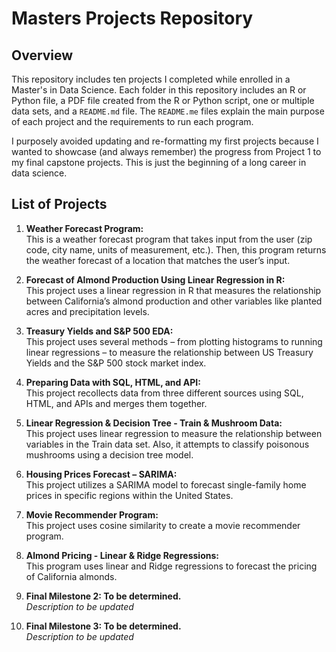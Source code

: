 # Masters Projects Repository  

## Overview  
This repository includes ten projects I completed while enrolled in a Master's in Data Science. Each folder in this repository includes an R or Python file, a PDF file created from the R or Python script, one or multiple data sets, and a `README.md` file. The `README.me` files explain the main purpose of each project and the requirements to run each program.  

I purposely avoided updating and re-formatting my first projects because I wanted to showcase (and always remember) the progress from Project 1 to my final capstone projects. This is just the beginning of a long career in data science. 

## List of Projects  

1.	**Weather Forecast Program:**  
   This is a weather forecast program that takes input from the user (zip code, city name, units of measurement, etc.). Then, this program returns the weather forecast of a location that matches the user’s input.
  	
2.	**Forecast of Almond Production Using Linear Regression in R:**  
   This project uses a linear regression in R that measures the relationship between California’s almond production and other variables like planted acres and precipitation levels.
  	
3.	**Treasury Yields and S&P 500 EDA:**  
   This project uses several methods – from plotting histograms to running linear regressions – to measure the relationship between US Treasury Yields and the S&P 500 stock market index.
  	
4.	**Preparing Data with SQL, HTML, and API:**  
   This project recollects data from three different sources using SQL, HTML, and APIs and merges them together.
  	
5.	**Linear Regression & Decision Tree - Train & Mushroom Data:**  
    This project uses linear regression to measure the relationship between variables in the Train data set. Also, it attempts to classify poisonous mushrooms using a decision tree model.
  	
6.	**Housing Prices Forecast – SARIMA:**  
    This project utilizes a SARIMA model to forecast single-family home prices in specific regions within the United States.
   	
7.	**Movie Recommender Program:**  
    This project uses cosine similarity to create a movie recommender program.
   	
8.	**Almond Pricing - Linear & Ridge Regressions:**  
    This program uses linear and Ridge regressions to forecast the pricing of California almonds.
   	
9.	**Final Milestone 2: To be determined.**  
    *Description to be updated*
   	
10.	**Final Milestone 3: To be determined.**  
    *Description to be updated* 
